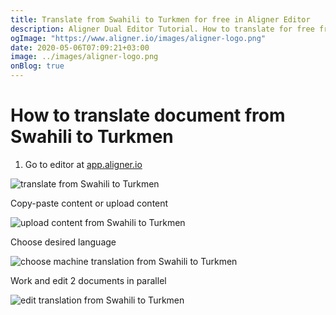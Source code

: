 ```yaml
---
title: Translate from Swahili to Turkmen for free in Aligner Editor
description: Aligner Dual Editor Tutorial. How to translate for free from Swahili to Turkmen. Aligner is multilingual document management platform. 
ogImage: "https://www.aligner.io/images/aligner-logo.png"
date: 2020-05-06T07:09:21+03:00
image: ../images/aligner-logo.png
onBlog: true
---
```


# How to translate document from Swahili to Turkmen

1. Go to editor at [app.aligner.io](https://app.aligner.io "Aligner App web page")

![translate from Swahili to Turkmen](../aligner-blank-editor.png "translate from Swahili to Turkmen")

Copy-paste content or upload content

![upload content from Swahili to Turkmen](../aligner-uploaded-document.png "upload content from Swahili to Turkmen")

Choose desired language

![choose machine translation from Swahili to Turkmen](../aligner-language-dropdown.png "choose machine translation from Swahili to Turkmen")

Work and edit 2 documents in parallel

![edit translation from Swahili to Turkmen](../aligner-double-sitded-editor.png "edit translation from Swahili to Turkmen")

